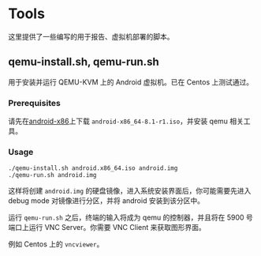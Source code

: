 # Tools

这里提供了一些编写的用于报告、虚拟机部署的脚本。

## qemu-install.sh, qemu-run.sh

用于安装并运行 QEMU-KVM 上的 Android 虚拟机。已在 Centos 上测试通过。

### Prerequisites

请先在[android-x86](http://www.android-x86.org)上下载 `android-x86_64-8.1-r1.iso`，并安装 qemu 相关工具。

### Usage

```shell
./qemu-install.sh android.x86_64.iso android.img
./qemu-run.sh android.img
```

这样将创建 `android.img` 的硬盘镜像，进入系统安装界面后，你可能需要先进入 debug mode 对镜像进行分区，并将 android 安装到该分区中。

运行 `qemu-run.sh` 之后，终端的输入将成为 qemu 的控制器，并且将在 5900 号端口上运行 VNC Server。你需要 VNC Client 来获取图形界面。

例如 Centos 上的 `vncviewer`。
